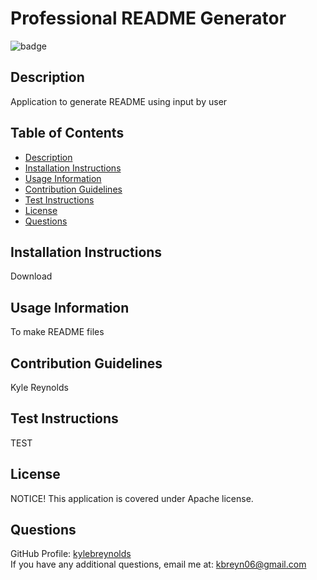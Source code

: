 # Professional README Generator

  ![badge](https://img.shields.io/badge/license-Apache-orange)
  

  ## Description
  Application to generate README using input by user

  ## Table of Contents

  * [Description](#description)
  * [Installation Instructions](#installation-instructions)
  * [Usage Information](#usage-information)
  * [Contribution Guidelines](#contribution-guidelines)
  * [Test Instructions](#test-instructions)
  * [License](#license)
  * [Questions](#questions)

  ## Installation Instructions
  Download

  ## Usage Information
  To make README files

  ## Contribution Guidelines
  Kyle Reynolds

  ## Test Instructions
  TEST

  ## License
  NOTICE! This application is covered under Apache license.

  ## Questions
  GitHub Profile: <a href='https://github.com/kylebreynolds'>kylebreynolds</a><br>
  If you have any additional questions, email me at: <a href='mailto:kbreyn06@gmail.com'>kbreyn06@gmail.com</a>
